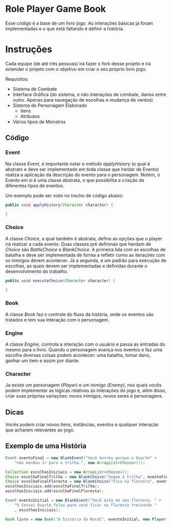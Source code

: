# Role Player Game Book

Esse código é a base de um livro jogo. As interações básicas já foram implementadas e o que está faltando é definir a história.

# Instruções
Cada equipe (de até três pessoas) irá fazer o fork desse projeto e irá extender o projeto com o objetivo em criar o seu próprio livro jogo.

Requisitos:
* Sistema de Combate
* Interface Gráfica (do sistema, e não interações de combate, danos entre outro. Apenas para navegação de escolhas e mudança de ventos)
* Sistema de Personagem Elaborado
  * Itens
  * Atributos
* Vários tipos de Monstros

## Código
### Event
Na classe _Event_, é importante notar o método _applyHistory_ (o qual é abstrato e deve ser implementado em toda classe que herdar de Evento) realiza a aplicação da descrição do evento para o personagem. Notem, o Evento em si é uma classe abstrata, o que possibilita a criação de diferentes tipos de eventos.

Um exemplo pode ser visto no trecho de código abaixo:

```{.java results="none"}
public void applyHistory(Character character) {

}
```

### Choice
A classe _Choice_, a qual também é abstrata, define as opções que o player irá realizar a cada evento. Duas classes pré defininas que herdam de _Choice_ são _BattleChoice_ e _BlankChoice_. A primeira lida com as escolhas de batalha e deve ser implementada de forma a refletir como as iterações com os inimigos devem acontecer. Já a segunda, é um padrão para execução de escolhas, as quais devem ser implementadas e definidas durante o desenvolvimento do trabalho.

```{.java results="none"}
public void executeChoice(Character character) {

}
```

### Book
A classe _Book_ faz o controle do fluxo da história, onde os eventos são tratados e tem sua interação com o personagem.

### Engine
A classe _Engine_, controla a interação com o usuário e passa as entradas do mesmo para o livro. Quando o personagem avança nos eventos e faz uma escolha diversas coisas podem acontecer: uma batalha, tomar dano, ganhar um item e assim por diante. 

### Character
Ja existe um personagem (_Player_) e um inimigo (_Enemy_), nos quais vocês podem implementar as lógicas relativas às interações do jogo e, além disso, criar suas próprias variações: novos inimigos, novos seres e personagens.

## Dicas
Vocês podem criar novos itens, instâncias, eventos e qualquer interação que acharem relevantes ao jogo.

## Exemplo de uma História

```{.java results="none"}
Event eventoFinal = new BlankEvent("Você morreu porque o Duarte" +
    "não mandou ir para a trilha.", new ArrayList<Choice>());

Collection escolhasIniciais = new ArrayList<Choice>();
Choice escolhaFinalTrilha = new BlankChoice("Segue a trilha", eventoFinal);
Choice escolhaFinalFloresta = new BlankChoice("Fica na floresta", eventoFinal);
escolhasIniciais.add(escolhaFinalTrilha);
escolhasIniciais.add(escolhaFinalFloresta);

Event eventoInitial = new BlankEvent("Você está em uma floresta. " +
    "O Sensei Duarte falou para você ficar na floresta treinando "
    , escolhasIniciais);

Book livro = new Book("A história da Rural", eventoInitial, new Player(10, 10));
```
